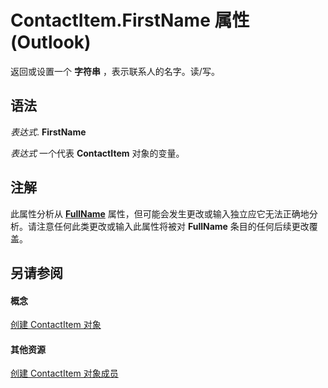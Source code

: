 
# ContactItem.FirstName 属性 (Outlook)

返回或设置一个 **字符串** ，表示联系人的名字。读/写。


## 语法

 _表达式_. **FirstName**

 _表达式_ 一个代表 **ContactItem** 对象的变量。


## 注解

此属性分析从 **[FullName](3036dc57-31fb-45ad-f51e-49336206581d.md)** 属性，但可能会发生更改或输入独立应它无法正确地分析。请注意任何此类更改或输入此属性将被对 **FullName** 条目的任何后续更改覆盖。


## 另请参阅


#### 概念


[创建 ContactItem 对象](8e32093c-a678-f1fd-3f35-c2d8994d166f.md)
#### 其他资源


[创建 ContactItem 对象成员](a8b13369-4c87-02aa-e62a-1f3067e559fa.md)